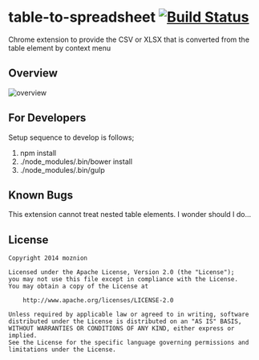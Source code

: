 table-to-spreadsheet [![Build Status][travis-image]][travis-url]
====================

Chrome extension to provide the CSV or XLSX that is converted from the table element by context menu

Overview
--------

![overview](https://dl.dropboxusercontent.com/u/14832699/crx-table-to-spreadsheet/overview.png)

For Developers
--------------

Setup sequence to develop is follows;

1. npm install
2. ./node\_modules/.bin/bower install
3. ./node\_modules/.bin/gulp

Known Bugs
----------

This extension cannot treat nested table elements. I wonder should I do...

License
-------

```
Copyright 2014 moznion

Licensed under the Apache License, Version 2.0 (the "License");
you may not use this file except in compliance with the License.
You may obtain a copy of the License at

    http://www.apache.org/licenses/LICENSE-2.0

Unless required by applicable law or agreed to in writing, software
distributed under the License is distributed on an "AS IS" BASIS,
WITHOUT WARRANTIES OR CONDITIONS OF ANY KIND, either express or implied.
See the License for the specific language governing permissions and
limitations under the License.
```

[travis-url]: https://travis-ci.org/moznion/crx-table-to-spreadsheet
[travis-image]: https://travis-ci.org/moznion/crx-table-to-spreadsheet.svg?branch=master
